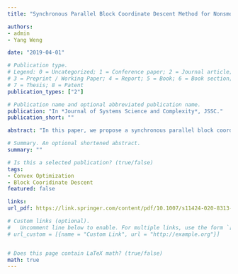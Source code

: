```yaml
---
title: "Synchronous Parallel Block Coordinate Descent Method for Nonsmooth Convex Function Minimization"

authors:
- admin
- Yang Weng

date: "2019-04-01"

# Publication type.
# Legend: 0 = Uncategorized; 1 = Conference paper; 2 = Journal article;
# 3 = Preprint / Working Paper; 4 = Report; 5 = Book; 6 = Book section;
# 7 = Thesis; 8 = Patent
publication_types: ["2"]

# Publication name and optional abbreviated publication name.
publication: "In *Journal of Systems Science and Complexity*, JSSC."
publication_short: ""

abstract: "In this paper, we propose a synchronous parallel block coordinate descent algorithm(PSUM) for minimizing a composite function, which consists of a smooth convex function plus a non-smooth but separable convex function. Due to the generalization of our method, some existing synchronous parallel algorithms can be considered as special cases. To tackle high dimensional problems, we further develop a randomized variant, which randomly update some blocks of coordinates at each round of computation. Both proposed parallel algorithms are proven to have sub-linear convergence rate under rather mild assumptions. The numerical experiments on solving the large scale regularized logistic regression with $l_1$ norm penalty show that the implementation is quite efficient. We conclude with explanation on the observed experimental results and discussion on the potential improvements."

# Summary. An optional shortened abstract.
summary: ""

# Is this a selected publication? (true/false)
tags:
- Convex Optimization
- Block Cooridinate Descent
featured: false

links:
url_pdf: https://link.springer.com/content/pdf/10.1007/s11424-020-8313-y.pdf

# Custom links (optional).
#   Uncomment line below to enable. For multiple links, use the form `[{...}, {...}, {...}]`.
# url_custom = [{name = "Custom Link", url = "http://example.org"}]


# Does this page contain LaTeX math? (true/false)
math: true
---
```

